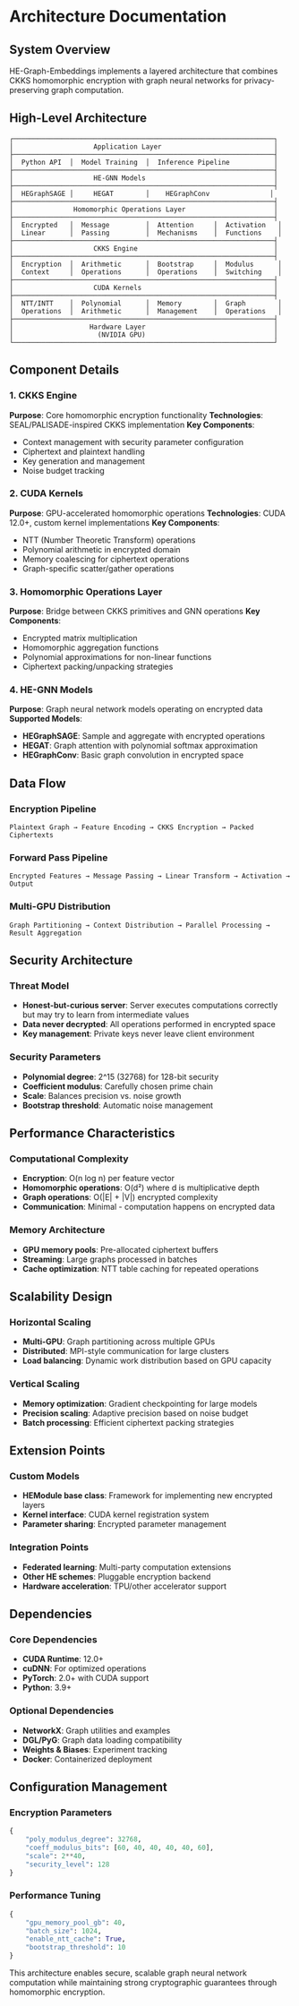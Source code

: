 # Architecture Documentation

## System Overview

HE-Graph-Embeddings implements a layered architecture that combines CKKS homomorphic encryption with graph neural networks for privacy-preserving graph computation.

## High-Level Architecture

```
┌─────────────────────────────────────────────────────────────────┐
│                    Application Layer                            │
├─────────────────────────────────────────────────────────────────┤
│  Python API  │  Model Training  │  Inference Pipeline           │
├─────────────────────────────────────────────────────────────────┤
│                    HE-GNN Models                                │
├─────────────────────────────────────────────────────────────────┤
│  HEGraphSAGE │     HEGAT        │    HEGraphConv               │
├─────────────────────────────────────────────────────────────────┤
│               Homomorphic Operations Layer                      │
├─────────────────────────────────────────────────────────────────┤
│  Encrypted   │  Message         │  Attention     │  Activation   │
│  Linear      │  Passing         │  Mechanisms    │  Functions    │
├─────────────────────────────────────────────────────────────────┤
│                    CKKS Engine                                  │
├─────────────────────────────────────────────────────────────────┤
│  Encryption  │  Arithmetic      │  Bootstrap     │  Modulus      │
│  Context     │  Operations      │  Operations    │  Switching    │
├─────────────────────────────────────────────────────────────────┤
│                    CUDA Kernels                                 │
├─────────────────────────────────────────────────────────────────┤
│  NTT/INTT    │  Polynomial      │  Memory        │  Graph        │
│  Operations  │  Arithmetic      │  Management    │  Operations   │
├─────────────────────────────────────────────────────────────────┤
│                   Hardware Layer                                │
│                     (NVIDIA GPU)                                │
└─────────────────────────────────────────────────────────────────┘
```

## Component Details

### 1. CKKS Engine

**Purpose**: Core homomorphic encryption functionality
**Technologies**: SEAL/PALISADE-inspired CKKS implementation
**Key Components**:
- Context management with security parameter configuration
- Ciphertext and plaintext handling
- Key generation and management
- Noise budget tracking

### 2. CUDA Kernels

**Purpose**: GPU-accelerated homomorphic operations
**Technologies**: CUDA 12.0+, custom kernel implementations
**Key Components**:
- NTT (Number Theoretic Transform) operations
- Polynomial arithmetic in encrypted domain
- Memory coalescing for ciphertext operations
- Graph-specific scatter/gather operations

### 3. Homomorphic Operations Layer

**Purpose**: Bridge between CKKS primitives and GNN operations
**Key Components**:
- Encrypted matrix multiplication
- Homomorphic aggregation functions
- Polynomial approximations for non-linear functions
- Ciphertext packing/unpacking strategies

### 4. HE-GNN Models

**Purpose**: Graph neural network models operating on encrypted data
**Supported Models**:
- **HEGraphSAGE**: Sample and aggregate with encrypted operations
- **HEGAT**: Graph attention with polynomial softmax approximation
- **HEGraphConv**: Basic graph convolution in encrypted space

## Data Flow

### Encryption Pipeline
```
Plaintext Graph → Feature Encoding → CKKS Encryption → Packed Ciphertexts
```

### Forward Pass Pipeline
```
Encrypted Features → Message Passing → Linear Transform → Activation → Output
```

### Multi-GPU Distribution
```
Graph Partitioning → Context Distribution → Parallel Processing → Result Aggregation
```

## Security Architecture

### Threat Model
- **Honest-but-curious server**: Server executes computations correctly but may try to learn from intermediate values
- **Data never decrypted**: All operations performed in encrypted space
- **Key management**: Private keys never leave client environment

### Security Parameters
- **Polynomial degree**: 2^15 (32768) for 128-bit security
- **Coefficient modulus**: Carefully chosen prime chain
- **Scale**: Balances precision vs. noise growth
- **Bootstrap threshold**: Automatic noise management

## Performance Characteristics

### Computational Complexity
- **Encryption**: O(n log n) per feature vector
- **Homomorphic operations**: O(d²) where d is multiplicative depth  
- **Graph operations**: O(|E| + |V|) encrypted complexity
- **Communication**: Minimal - computation happens on encrypted data

### Memory Architecture
- **GPU memory pools**: Pre-allocated ciphertext buffers
- **Streaming**: Large graphs processed in batches
- **Cache optimization**: NTT table caching for repeated operations

## Scalability Design

### Horizontal Scaling
- **Multi-GPU**: Graph partitioning across multiple GPUs
- **Distributed**: MPI-style communication for large clusters
- **Load balancing**: Dynamic work distribution based on GPU capacity

### Vertical Scaling
- **Memory optimization**: Gradient checkpointing for large models
- **Precision scaling**: Adaptive precision based on noise budget
- **Batch processing**: Efficient ciphertext packing strategies

## Extension Points

### Custom Models
- **HEModule base class**: Framework for implementing new encrypted layers
- **Kernel interface**: CUDA kernel registration system
- **Parameter sharing**: Encrypted parameter management

### Integration Points
- **Federated learning**: Multi-party computation extensions
- **Other HE schemes**: Pluggable encryption backend
- **Hardware acceleration**: TPU/other accelerator support

## Dependencies

### Core Dependencies
- **CUDA Runtime**: 12.0+
- **cuDNN**: For optimized operations
- **PyTorch**: 2.0+ with CUDA support
- **Python**: 3.9+

### Optional Dependencies
- **NetworkX**: Graph utilities and examples
- **DGL/PyG**: Graph data loading compatibility
- **Weights & Biases**: Experiment tracking
- **Docker**: Containerized deployment

## Configuration Management

### Encryption Parameters
```python
{
    "poly_modulus_degree": 32768,
    "coeff_modulus_bits": [60, 40, 40, 40, 40, 60],
    "scale": 2**40,
    "security_level": 128
}
```

### Performance Tuning
```python
{
    "gpu_memory_pool_gb": 40,
    "batch_size": 1024,
    "enable_ntt_cache": True,
    "bootstrap_threshold": 10
}
```

This architecture enables secure, scalable graph neural network computation while maintaining strong cryptographic guarantees through homomorphic encryption.